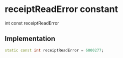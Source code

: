 


# receiptReadError constant







int const receiptReadError
  







## Implementation

```dart
static const int receiptReadError = 6000277;
```







